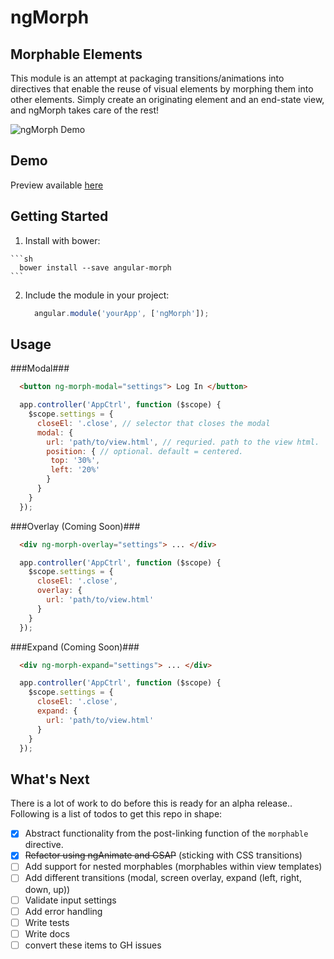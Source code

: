 # ngMorph #
 
## Morphable Elements ##
This module is an attempt at packaging transitions/animations into directives that enable the reuse of visual elements by morphing them into other elements. Simply create an originating element and an end-state view, and ngMorph takes care of the rest!

![ngMorph Demo](http://imgur.com/MT9CwbV.gif)

## Demo ##
Preview available [here](http://jimobrien.github.io/ngMorph/)

## Getting Started ##
  1. Install with bower:
 
    ```sh
      bower install --save angular-morph
    ```

  2. Include the module in your project: 
  
      ```js
        angular.module('yourApp', ['ngMorph']);
      ```

## Usage ##


###Modal###

 ```html
   <button ng-morph-modal="settings"> Log In </button>
 ```
 
 ```js
   app.controller('AppCtrl', function ($scope) {
     $scope.settings = {
       closeEl: '.close', // selector that closes the modal
       modal: {
         url: 'path/to/view.html', // requried. path to the view html.
         position: { // optional. default = centered.
          top: '30%',
          left: '20%'
         }
       }
     }
   });
 ```
 


###Overlay (Coming Soon)###

 ```html
   <div ng-morph-overlay="settings"> ... </div>
 ```
 
 ```js
   app.controller('AppCtrl', function ($scope) {
     $scope.settings = {
       closeEl: '.close',
       overlay: {
         url: 'path/to/view.html'
       }
     }
   });
 ```
 
 
 
###Expand (Coming Soon)###
 
 ```html
   <div ng-morph-expand="settings"> ... </div>
 ```
 
 ```js
   app.controller('AppCtrl', function ($scope) {
     $scope.settings = {
       closeEl: '.close',
       expand: {
         url: 'path/to/view.html'
       }
     }
   });
 ```



## What's Next ##

There is a lot of work to do before this is ready for an alpha release.. Following is a list of todos to get this repo in shape:

  - [X] Abstract functionality from the post-linking function of the `morphable` directive.
  - [X] ~~Refactor using ngAnimate and GSAP~~ (sticking with CSS transitions)
  - [ ] Add support for nested morphables (morphables within view templates)
  - [ ] Add different transitions (modal, screen overlay, expand (left, right, down, up))
  - [ ] Validate input settings
  - [ ] Add error handling
  - [ ] Write tests
  - [ ] Write docs
  - [ ] convert these items to GH issues
